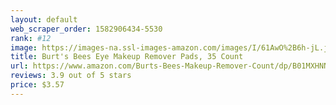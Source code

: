 ```yaml
---
layout: default 
﻿web_scraper_order: 1582906434-5530
rank: #12
image: https://images-na.ssl-images-amazon.com/images/I/61AwO%2B6h-jL.jpg
title: Burt's Bees Eye Makeup Remover Pads, 35 Count
url: https://www.amazon.com/Burts-Bees-Makeup-Remover-Count/dp/B01MXHNNUM/ref=zg_mw_beauty_12?_encoding=UTF8&psc=1&refRID=3TZEQS81A9Z428JNZMKD
reviews: 3.9 out of 5 stars
price: $3.57 
---
```

